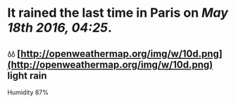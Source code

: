 # It rained the last time in Paris on *May 18th 2016, 04:25*.
## 💧💧   [http://openweathermap.org/img/w/10d.png](http://openweathermap.org/img/w/10d.png) light rain
Humidity 87%

